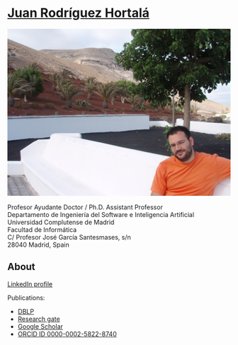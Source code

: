 # [Juan Rodríguez Hortalá](https://www.youtube.com/watch?v=rpSrhQx_2oc)

![Juan Rodríguez Hortalá on vacation](imgs/me.jpg "Juan Rodríguez Hortalá on vacation")

Profesor Ayudante Doctor / Ph.D. Assistant Professor  
Departamento de Ingeniería del Software e Inteligencia Artificial  
Universidad Complutense de Madrid  
Facultad de Informática  
C/ Profesor José García Santesmases, s/n  
28040 Madrid, Spain

## About

[LinkedIn profile](https://www.linkedin.com/in/juan-rodriguez-hortala/)

Publications:

- [DBLP](https://dblp.uni-trier.de/pers/hd/r/Rodr=iacute=guez=Hortal=aacute=:Juan.html)
- [Research gate](https://www.researchgate.net/profile/Juan_Rodriguez-Hortala)
- [Google Scholar](https://scholar.google.es/citations?user=6VJZpAQAAAAJ&hl=en&authuser=1&oi=sra)
- [ORCID ID 0000-0002-5822-8740](https://orcid.org/0000-0002-5822-8740)

